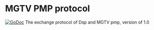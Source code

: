 # MGTV PMP protocol
[![GoDoc](https://godoc.org/github.com/hzhzh007/mgtvPmpProto?status.svg)](https://godoc.org/github.com/hzhzh007/mgtvPmpProto)
The exchange protocol of Dsp and MGTV pmp, version of 1.0


